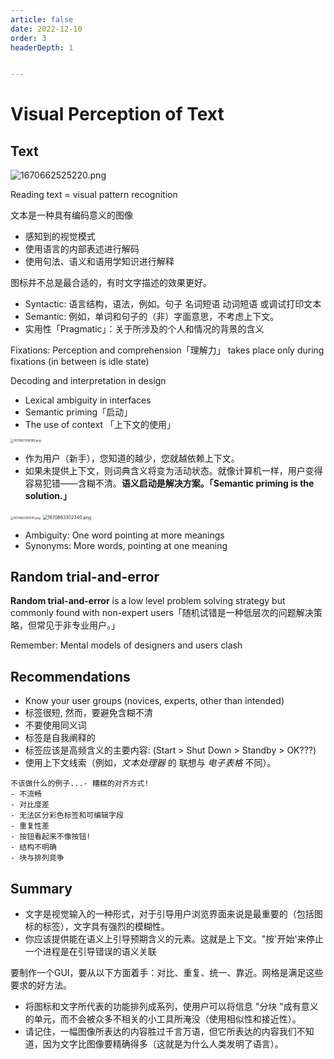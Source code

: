 ```yaml
---
article: false
date: 2022-12-10
order: 3
headerDepth: 1


---
```


# Visual Perception of Text

## Text

![1670662525220.png](https://pic.hanjiaming.com.cn/2022/12/10/2d9ae3fe22001.png)

Reading text = visual pattern recognition

文本是一种具有编码意义的图像

- 感知到的视觉模式
- 使用语言的内部表述进行解码
- 使用句法、语义和语用学知识进行解释

图标并不总是最合适的，有时文字描述的效果更好。

- Syntactic: 语言结构，语法，例如。句子 名词短语 动词短语 或调试打印文本
- Semantic: 例如，单词和句子的（非）字面意思，不考虑上下文。
- 实用性「Pragmatic」：关于所涉及的个人和情况的背景的含义

Fixations: Perception and comprehension「理解力」 takes place only during fixations (in between is idle state)

Decoding and interpretation in design

- Lexical ambiguity in interfaces
- Semantic priming「启动」
- The use of context 「上下文的使用」

<img src="https://pic.hanjiaming.com.cn/2022/12/10/9d532bf863441.png" alt="1670663106189.png" style="zoom: 33%;" />

- 作为用户（新手），您知道的越少，您就越依赖上下文。
- 如果未提供上下文，则词典含义将变为活动状态。就像计算机一样，用户变得容易犯错——含糊不清。**语义启动是解决方案。「Semantic priming is the solution.」**

<img src="https://pic.hanjiaming.com.cn/2022/12/10/e26b26aef6651.png" alt="1670663183141.png" style="zoom: 33%;" />

<img src="https://pic.hanjiaming.com.cn/2022/12/10/818ea0cd5972a.png" alt="1670663302340.png" style="zoom: 50%;" />

- Ambiguity: One word pointing at more meanings
- Synonyms: More words, pointing at one meaning

## Random trial-and-error

**Random trial-and-error** is a low level problem solving strategy but commonly found with non-expert users「随机试错是一种低层次的问题解决策略，但常见于非专业用户。」

Remember: Mental models of designers and users clash

## Recommendations

- Know your user groups (novices, experts, other than intended)
- 标签很短, 然而，要避免含糊不清
- 不要使用同义词
- 标签是自我阐释的
- 标签应该是高频含义的主要内容: (Start > Shut Down > Standby > OK???)
- 使用上下文线索（例如，*文本处理器* 的 联想与 *电子表格* 不同）。

```
不该做什么的例子...- 糟糕的对齐方式!
- 不流畅
- 对比度差
- 无法区分彩色标签和可编辑字段
- 重复性差
- 按钮看起来不像按钮!
- 结构不明确
- 块与排列竞争
```

## Summary

- 文字是视觉输入的一种形式，对于引导用户浏览界面来说是最重要的（包括图标的标签），文字具有强烈的模糊性。
- 你应该提供能在语义上引导预期含义的元素。这就是上下文。"按'开始'来停止一个进程是在引导错误的语义关联

要制作一个GUI，要从以下方面着手：对比、重复、统一、靠近。网格是满足这些要求的好方法。

- 将图标和文字所代表的功能排列成系列，使用户可以将信息 "分块 "成有意义的单元，而不会被众多不相关的小工具所淹没（使用相似性和接近性）。
- 请记住，一幅图像所表达的内容胜过千言万语，但它所表达的内容我们不知道，因为文字比图像要精确得多（这就是为什么人类发明了语言）。

